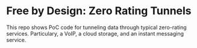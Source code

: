 # Free by Design: Zero Rating Tunnels

This repo shows PoC code for tunneling data through typical zero-rating services. Particulary, a VoIP, a cloud storage, and an instant messaging service.
